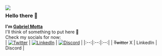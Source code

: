 <img src="space-120px.png" height="0px" width="120px" align="left"/>
<img src="https://avatars.githubusercontent.com/u/29769845" width="120px" align="left"/>

### Hello there 👋
**I'm [Gabriel Motta][homepage]**  
I'll think of something to put here 🤔  
Check my socials for now:
<br/>
<a href="#"><img src="space-120px.png" width="0px" align="left"/></a>
| [<img alt="Twitter" title="Twitter / X" height="48" src="https://abs.twimg.com/icons/apple-touch-icon-192x192.png"/>][twitter] | [<img alt="LinkedIn" title="LinkedIn" height="48" src="https://cdn-icons-png.flaticon.com/512/174/174857.png"/>][linked-in] | [<img alt="Discord" title="Discord" height="48" src="https://cdn-icons-png.flaticon.com/512/5968/5968756.png"/>][discord] |
|:--:|:--:|:--:|
| ~~Twitter~~ X | LinkedIn | Discord |

[homepage]: https://gabrielmotta.dev  
[twitter]: https://twitter.com/gabrielmottadev  
[linked-in]: https://www.linkedin.com/in/gabrielmottadev  
[discord]: https://discord.com/users/gabrielmottadev
